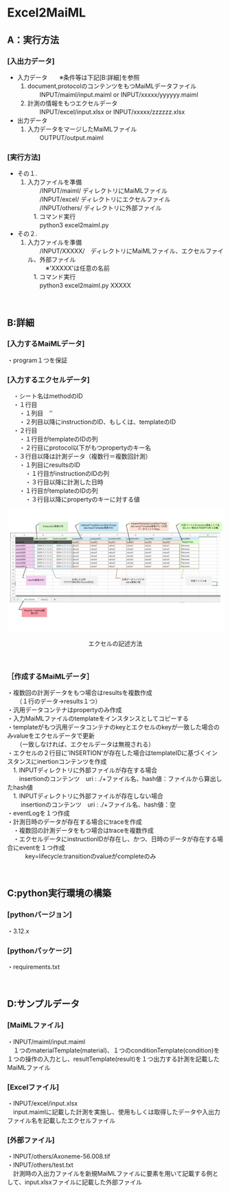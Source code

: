 # Excel2MaiML
## A：実行方法
### [入出力データ]
- 入力データ　　※条件等は下記[B:詳細]を参照
  1. document,protocolのコンテンツをもつMaiMLデータファイル <br/>
　　INPUT/maiml/input.maiml  or  INPUT/xxxxx/yyyyyy.maiml 
  1. 計測の情報をもつエクセルデータ<br/>
　　INPUT/excel/input.xlsx  or  INPUT/xxxxx/zzzzzz.xlsx
- 出力データ
  1. 入力データをマージしたMaiMLファイル <br/>
　　OUTPUT/output.maiml
 
### [実行方法]
- その１.
  1. 入力ファイルを準備 <br/>
　　/INPUT/maiml/ ディレクトリにMaiMLファイル <br/>
　　/INPUT/excel/ ディレクトリにエクセルファイル <br/>
　　/INPUT/others/ ディレクトリに外部ファイル <br/>
　1. コマンド実行 <br/>
　　python3 excel2maiml.py <br/>
- その２.
  1. 入力ファイルを準備 <br/>
　　/INPUT/XXXXX/　ディレクトリにMaiMLファイル、エクセルファイル、外部ファイル　 <br/>
　　　※'XXXXX'は任意の名前 <br/>
　1. コマンド実行 <br/>
　　python3 excel2maiml.py XXXXX <br/>
<br/>


## B:詳細
### [入力するMaiMLデータ]
  ・program１つを保証 <br/>

### [入力するエクセルデータ]
　・シート名はmethodのID <br/>
　・１行目 <br/>
　　・１列目　’’ <br/>
　　・２列目以降にinstructionのID、もしくは、templateのID <br/>
　・２行目 <br/>
　　・１行目がtemplateのIDの列 <br/>
　　・２行目にprotocol以下がもつpropertyのキー名 <br/>
　・３行目以降は計測データ（複数行＝複数回計測） <br/>
　　・１列目にresultsのID <br/>
　　　・１行目がinstructionのIDの列 <br/>
　　　・３行目以降に計測した日時 <br/>
　　・１行目がtemplateのIDの列 <br/>
　　　・３行目以降にpropertyのキーに対する値 <br/> 
<p align="center">
  <img src="https://github.com/tacyas/MaiML/blob/main/Excel2MaiML/setting/%E5%85%A5%E5%8A%9B%E3%82%A8%E3%82%AF%E3%82%BB%E3%83%AB%E3%83%95%E3%82%A1%E3%82%A4%E3%83%AB%E8%AA%AC%E6%98%8E.jpeg" />
</p>
<p align="center">エクセルの記述方法</p>

<br/>

### ［作成するMaiMLデータ］
  ・複数回の計測データをもつ場合はresultsを複数作成 <br/>
  　　（１行のデータ→results１つ） <br/>
  ・汎用データコンテナはpropertyのみ作成 <br/>
  ・入力MaiMLファイルのtemplateをインスタンスとしてコピーする <br/>
  ・templateがもつ汎用データコンテナのkeyとエクセルのkeyが一致した場合のみvalueをエクセルデータで更新 <br/>
  　　（一致しなければ、エクセルデータは無視される） <br/>
  ・エクセルの２行目に'INSERTION'が存在した場合はtemplateIDに基づくインスタンスにinertionコンテンツを作成 <br/>
  　1. INPUTディレクトリに外部ファイルが存在する場合 <br/>
  　　insertionのコンテンツ　uri : ./+ファイル名、hash値：ファイルから算出したhash値 <br/>
  　1. INPUTディレクトリに外部ファイルが存在しない場合 <br/>
　  　insertionのコンテンツ　uri : ./+ファイル名、hash値：空 <br/>
  ・eventLogを１つ作成 <br/>
  ・計測日時のデータが存在する場合にtraceを作成 <br/>
　・複数回の計測データをもつ場合はtraceを複数作成 <br/>
　・エクセルデータにinstructionIDが存在し、かつ、日時のデータが存在する場合にeventを１つ作成 <br/>
　　　key=lifecycle:transitionのvalueがcompleteのみ <br/>

<br/>

## C:python実行環境の構築
### [pythonバージョン]
  ・3.12.x <br/>
### [pythonパッケージ]
  ・requirements.txt <br/>

<br/>

## D:サンプルデータ
### [MaiMLファイル]
  ・INPUT/maiml/input.maiml <br/>
  　１つのmaterialTemplate(material)、１つのconditionTemplate(condition)を１つの操作の入力とし、resultTemplate(result)を１つ出力する計測を記載したMaiMLファイル <br/>
### [Excelファイル]
  ・INPUT/excel/input.xlsx <br/>
  　input.maimlに記載した計測を実施し、使用もしくは取得したデータや入出力ファイル名を記載したエクセルファイル <br/>
### [外部ファイル]
  ・INPUT/others/Axoneme-56.008.tif <br/>
  ・INPUT/others/test.txt <br/>
  　計測時の入出力ファイルを新規MaiMLファイルに<insertion>要素を用いて記載する例として、input.xlsxファイルに記載した外部ファイル <br/>
